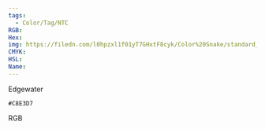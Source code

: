 ```yaml
---
tags:
  - Color/Tag/NTC
RGB:
Hex:
img: https://filedn.com/l0hpzxl1f01yT7GHxtF8cyk/Color%20Snake/standard_csv_to_svg/C8E3D7.svg
CMYK:
HSL:
Name:
---
```

Edgewater
```palette
#C8E3D7
```
RGB
